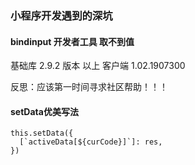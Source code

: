 ### 小程序开发遇到的深坑



#### bindinput 开发者工具 取不到值

基础库 2.9.2 版本 以上 
客户端 1.02.1907300 

反思：应该第一时间寻求社区帮助！！！


#### setData优美写法

```
this.setData({
  [`activeData[${curCode}]`]: res,
})
```
